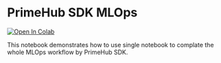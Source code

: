 # PrimeHub SDK MLOps

[![Open In Colab](https://colab.research.google.com/assets/colab-badge.svg)](https://colab.research.google.com/github/InfuseAI/primehub-demo-notebooks/blob/main/primehub-sdk-mlops/mlops.ipynb)

This notebook demonstrates how to use single notebook to complate the whole MLOps workflow by PrimeHub SDK.